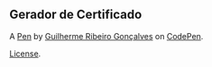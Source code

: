 Gerador de Certificado
----------------------


A [Pen](https://codepen.io/guilhermeribg/pen/abvvVJM) by [Guilherme Ribeiro Gonçalves](https://codepen.io/guilhermeribg) on [CodePen](https://codepen.io).

[License](https://codepen.io/guilhermeribg/pen/abvvVJM/license).